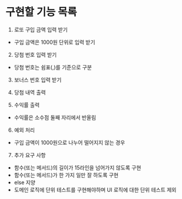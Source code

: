 # 구현할 기능 목록

1. 로또 구입 금액 입력 받기

- 구입 금액은 1000원 단위로 입력 받기

2. 당첨 번호 입력 받기

- 당첨 번호는 쉼표(,)를 기준으로 구분

3. 보너스 번호 입력 받기

4. 당첨 내역 출력

5. 수익률 출력

- 수익률은 소수점 둘째 자리에서 반올림

6. 예외 처리

- 구입 금액이 1000원으로 나누어 떨어지지 않는 경우

7. 추가 요구 사항

- 함수(또는 메서드)의 길이가 15라인을 넘어가지 않도록 구현
- 함수(또는 메서드)가 한 가지 일만 잘 하도록 구현
- else 지양
- 도메인 로직에 단위 테스트를 구현해야하며 UI 로직에 대한 단위 테스트 제외
